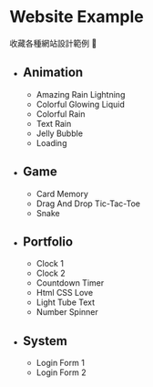 # Website Example

收藏各種網站設計範例 📖

* ## Animation
    * Amazing Rain Lightning
    * Colorful Glowing Liquid
    * Colorful Rain
    * Text Rain
    * Jelly Bubble
    * Loading
* ## Game
    * Card Memory
    * Drag And Drop Tic-Tac-Toe
    * Snake
* ## Portfolio
    * Clock 1
    * Clock 2
    * Countdown Timer
    * Html CSS Love
    * Light Tube Text
    * Number Spinner
* ## System
    * Login Form 1
    * Login Form 2
